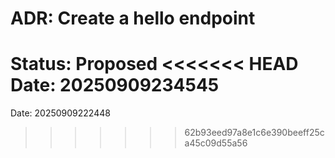 # ADR: Create a hello endpoint

Status: Proposed
<<<<<<< HEAD
Date: 20250909234545
=======
Date: 20250909222448
>>>>>>> 62b93eed97a8e1c6e390beeff25ca45c09d55a56
